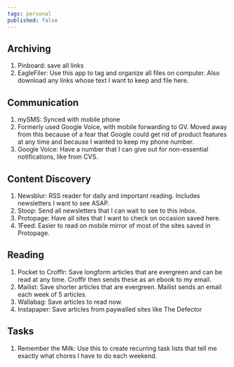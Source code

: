 ```yaml
---
tags: personal
published: false
---
```


<h2>Archiving</h2>

<ol>
	<li>Pinboard: save all links</li>
	<li>EagleFiler: Use this app to tag and organize all files on computer. Also download any links whose text I want to keep and file here.</li>
</ol>

<h2>Communication</h2>

<ol>
	<li>mySMS: Synced with mobile phone</li>
	<li>Formerly used Google Voice, with mobile forwarding to GV. Moved away from this because of a fear that Google could get rid of product features at any time and because I wanted to keep my phone number.</li>
	<li>Google Voice: Have a number that I can give out for non-essential notifications, like from CVS.</li>
</ol>

<h2>Content Discovery</h2>

<ol>
	<li>Newsblur: RSS reader for daily and important reading. Includes newsletters I want to see ASAP.</li>
	<li>Stoop: Send all newsletters that I can wait to see to this inbox.</li>
	<li>Protopage: Have all sites that I want to check on occasion saved here.</li>
	<li>1Feed: Easier to read on mobile mirror of most of the sites saved in Protopage.</li>
</ol>

<h2>Reading</h2>

<ol>
	<li>Pocket to Crofflr: Save longform articles that are evergreen and can be read at any time. Crofflr then sends these as an ebook to my email.</li>
	<li>Mailist: Save shorter articles that are evergreen. Mailist sends an email each week of 5 articles.</li>
	<li>Wallabag: Save articles to read now.</li>
	<li>Instapaper: Save articles from paywalled sites like The Defector</li>
</ol>

<h2>Tasks</h2>

<ol>
	<li>Remember the Milk: Use this to create recurring task lists that tell me exactly what chores I have to do each weekend.</li>
</ol>
